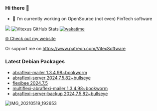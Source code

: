 ### Hi there 👋

- 🔭 I’m currently working on OpenSource  (not even) FinTech software

![](https://komarev.com/ghpvc/?username=Vitexus)
![Vitexus GitHub Stats](https://github-readme-stats.vercel.app/api?username=Vitexus&show_icons=true)
[![wakatime](https://wakatime.com/badge/user/5abba9ca-813e-43ac-9b5f-b1cfdf3dc1c7.svg)](https://wakatime.com/@5abba9ca-813e-43ac-9b5f-b1cfdf3dc1c7)

<p><a href="https://vitexsoftware.cz">🌐 Check out my website</a></p>

Or support me on https://www.patreon.com/VitexSoftware

### Latest Debian Packages
<!-- DEBIAN-PACKAGES-LIST:START -->
- [abraflexi-mailer 1.3.4.98~bookworm](https://repo.vitexsoftware.com/package.php?package=abraflexi-mailer)
- [abraflexi-server 2024.7.5.82~bullseye](https://repo.vitexsoftware.com/package.php?package=abraflexi-server)
- [flexibee 2024.7.5](https://repo.vitexsoftware.com/package.php?package=flexibee)
- [multiflexi-abraflexi-mailer 1.3.4.98~bookworm](https://repo.vitexsoftware.com/package.php?package=multiflexi-abraflexi-mailer)
- [abraflexi-server-backup 2024.7.5.82~bullseye](https://repo.vitexsoftware.com/package.php?package=abraflexi-server-backup)
<!-- DEBIAN-PACKAGES-LIST:END -->

![IMG_20210519_192653](https://user-images.githubusercontent.com/2621130/120022731-1bd48900-bfed-11eb-90f9-4f88f560b8b7.jpg)

<!--
**Vitexus/Vitexus** is a ✨ _special_ ✨ repository because its `README.md` (this file) appears on your GitHub profile.

Here are some ideas to get you started:

- 🌱 I’m currently learning ...
- 👯 I’m looking to collaborate on ...
- 🤔 I’m looking for help with ...
- 💬 Ask me about ...
- 📫 How to reach me: ...
- 😄 Pronouns: ...
- ⚡ Fun fact: ...
-->


